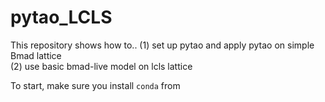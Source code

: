 # pytao_LCLS
This repository shows how to..
(1) set up pytao and apply pytao on simple Bmad lattice  
(2) use basic bmad-live model on lcls lattice


To start, make sure you install `conda` from 
